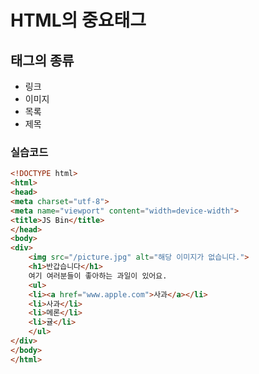 # HTML의 중요태그
## 태그의 종류
- 링크
- 이미지 
- 목록 
- 제목 

### 실습코드
```html
<!DOCTYPE html>
<html>
<head>
<meta charset="utf-8">
<meta name="viewport" content="width=device-width">
<title>JS Bin</title>
</head>
<body>
<div>
    <img src="/picture.jpg" alt="해당 이미지가 없습니다.">
    <h1>반갑습니다</h1>
    여기 여러분들이 좋아하는 과일이 있어요.
    <ul>
    <li><a href="www.apple.com">사과</a></li>
    <li>사과</li>
    <li>메론</li>
    <li>귤</li>
    </ul>
</div>
</body>
</html>
```